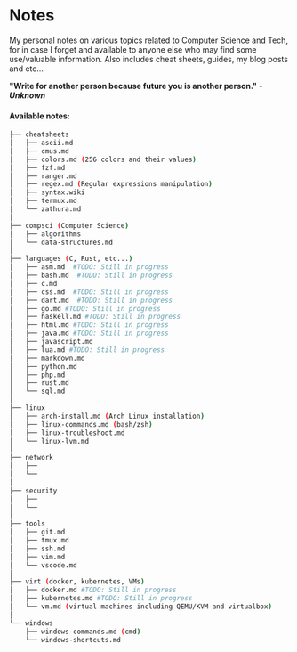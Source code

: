 # Notes
My personal notes on various topics related to Computer Science and Tech, for in case I forget and available to anyone else who may find some use/valuable information. Also includes cheat sheets, guides, my blog posts and etc...

**"Write for another person because future you is another person."** - ***Unknown***

#### Available notes:
```bash
├── cheatsheets
│   ├── ascii.md
│   ├── cmus.md
│   ├── colors.md (256 colors and their values)
│   ├── fzf.md
│   ├── ranger.md
│   ├── regex.md (Regular expressions manipulation)
│   ├── syntax.wiki
│   ├── termux.md
│   └── zathura.md
│
├── compsci (Computer Science)
│   ├── algorithms
│   └── data-structures.md
│
├── languages (C, Rust, etc...)
│   ├── asm.md  #TODO: Still in progress
│   ├── bash.md  #TODO: Still in progress
│   ├── c.md
│   ├── css.md  #TODO: Still in progress
│   ├── dart.md  #TODO: Still in progress
│   ├── go.md #TODO: Still in progress
│   ├── haskell.md #TODO: Still in progress
│   ├── html.md #TODO: Still in progress
│   ├── java.md #TODO: Still in progress
│   ├── javascript.md
│   ├── lua.md #TODO: Still in progress
│   ├── markdown.md
│   ├── python.md
│   ├── php.md
│   ├── rust.md
│   └── sql.md
│
├── linux
│   ├── arch-install.md (Arch Linux installation)
│   ├── linux-commands.md (bash/zsh)
│   ├── linux-troubleshoot.md
│   └── linux-lvm.md
│
├── network
│   ├── 
│   └── 
│
├── security
│   ├── 
│   └── 
│
├── tools
│   ├── git.md
│   ├── tmux.md
│   ├── ssh.md
│   ├── vim.md
│   └── vscode.md
│
├── virt (docker, kubernetes, VMs)
│   ├── docker.md #TODO: Still in progress
│   ├── kubernetes.md #TODO: Still in progress
│   └── vm.md (virtual machines including QEMU/KVM and virtualbox)
│
└── windows
    ├── windows-commands.md (cmd)
    └── windows-shortcuts.md
```

